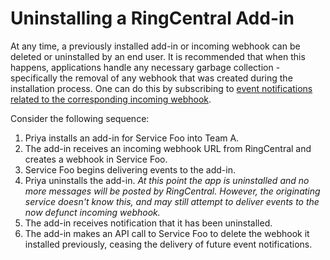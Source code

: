 # Uninstalling a RingCentral Add-in

At any time, a previously installed add-in or incoming webhook can be deleted or uninstalled by an end user. It is recommended that when this happens, applications handle any necessary garbage collection - specifically the removal of any webhook that was created during the installation process. One can do this by subscribing to [event notifications related to the corresponding incoming webhook](../../events/incoming-webhooks/).

Consider the following sequence:

1. Priya installs an add-in for Service Foo into Team A. 
2. The add-in receives an incoming webhook URL from RingCentral and creates a webhook in Service Foo.
3. Service Foo begins delivering events to the add-in. 
4. Priya uninstalls the add-in. *At this point the app is uninstalled and no more messages will be posted by RingCentral. However, the originating service doesn't know this, and may still attempt to deliver events to the now defunct incoming webhook.*
5. The add-in receives notification that it has been uninstalled. 
6. The add-in makes an API call to Service Foo to delete the webhook it installed previously, ceasing the delivery of future event notifications. 

